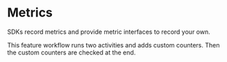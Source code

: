 # Metrics

SDKs record metrics and provide metric interfaces to record your own.

This feature workflow runs two activities and adds custom counters. Then the custom counters are checked at the end.